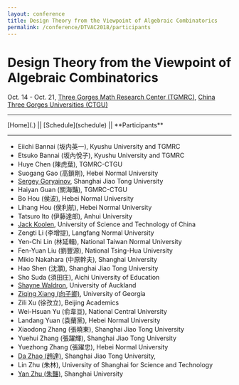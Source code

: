 ```yaml
---
layout: conference
title: Design Theory from the Viewpoint of Algebraic Combinatorics
permalink: /conference/DTVAC2018/participants
---
```


# Design Theory from the Viewpoint of Algebraic Combinatorics

Oct. 14 - Oct. 21, [Three Gorges Math Research Center (TGMRC)](http://mathcenter.ctgu.edu.cn/), [China Three Gorges Universities (CTGU)](http://www.ctgu.edu.cn/)

<hr />
[Home](.) || [Schedule](schedule) || **Participants**
<hr />

+ Eiichi Bannai (坂内英一), Kyushu University and TGMRC
+ Etsuko Bannai (坂內悅子), Kyushu University and TGMRC
+ Huye Chen (陳虎葉), TGMRC-CTGU
+ Suogang Gao (高鎖剛), Hebei Normal University
+ [Sergey Goryainov](http://www.math.sjtu.edu.cn/faculty/postdocs/Goryainov/index.html), Shanghai Jiao Tong University
+ Haiyan Guan (關海豔), TGMRC-CTGU
+ Bo Hou (侯波), Hebei Normal University
+ Lihang Hou (侯利航), Hebei Normal University
+ Tatsuro Ito (伊藤達郎), Anhui University
+ [Jack Koolen](http://staff.ustc.edu.cn/~koolen/), University of Science and Technology of China
+ Zengti Li (李增提), Langfang Normal University
+ Yen-Chi Lin (林延輯), National Taiwan Normal University
+ Fen-Yuan Liu (劉豐源), National Tsing-Hua University
+ Mikio Nakahara (中原幹夫), Shanghai University
+ Hao Shen (沈灝), Shanghai Jiao Tong University
+ Sho Suda (須田庄), Aichi University of Education
+ [Shayne Waldron](https://www.math.auckland.ac.nz/~waldron/), University of Auckland
+ [Ziqing Xiang (向子卿)](http://ziqing.org/), University of Georgia
+ Zili Xu (徐孜立), Beijing Academics
+ Wei-Hsuan Yu (俞韋亘), National Central University
+ Landang Yuan (袁蘭黨), Hebei Normal University
+ Xiaodong Zhang (張曉東), Shanghai Jiao Tong University
+ Yuehui Zhang (張躍輝), Shanghai Jiao Tong University
+ Yuezhong Zhang (張躍忠), Hebei Normal University
+ [Da Zhao (趙達)](http://zhaoda.org/), Shanghai Jiao Tong University,
+ Lin Zhu (朱林), University of Shanghai for Science and Technology
+ [Yan Zhu (朱豔)](http://yanzhu.org/), Shanghai University
